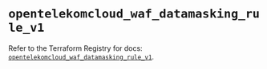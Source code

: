 # `opentelekomcloud_waf_datamasking_rule_v1`

Refer to the Terraform Registry for docs: [`opentelekomcloud_waf_datamasking_rule_v1`](https://registry.terraform.io/providers/opentelekomcloud/opentelekomcloud/1.36.4/docs/resources/waf_datamasking_rule_v1).
